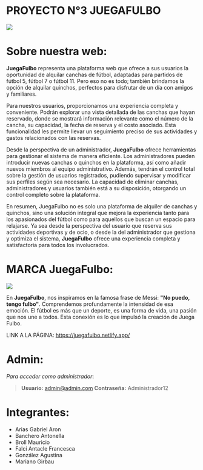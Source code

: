 # PROYECTO N°3 JUEGAFULBO
![](https://i.ibb.co/sPDxC5P/Minititulo.jpg)
# Sobre nuestra web:

**JuegaFulbo** representa una plataforma web que ofrece a sus usuarios la oportunidad de alquilar canchas de fútbol, adaptadas para partidos de fútbol 5, fútbol 7 o fútbol 11. Pero eso no es todo; también brindamos la opción de alquilar quinchos, perfectos para disfrutar de un día con amigos y familiares.

Para nuestros usuarios, proporcionamos una experiencia completa y conveniente. Podrán explorar una vista detallada de las canchas que hayan reservado, donde se mostrará información relevante como el número de la cancha, su capacidad, la fecha de reserva y el costo asociado. Esta funcionalidad les permite llevar un seguimiento preciso de sus actividades y gastos relacionados con las reservas.

Desde la perspectiva de un administrador, **JuegaFulbo** ofrece herramientas para gestionar el sistema de manera eficiente. Los administradores pueden introducir nuevas canchas o quinchos en la plataforma, así como añadir nuevos miembros al equipo administrativo. Además, tendrán el control total sobre la gestión de usuarios registrados, pudiendo supervisar y modificar sus perfiles según sea necesario. La capacidad de eliminar canchas, administradores y usuarios también está a su disposición, otorgando un control completo sobre la plataforma.

En resumen, JuegaFulbo no es solo una plataforma de alquiler de canchas y quinchos, sino una solución integral que mejora la experiencia tanto para los apasionados del fútbol como para aquellos que buscan un espacio para relajarse. Ya sea desde la perspectiva del usuario que reserva sus actividades deportivas y de ocio, o desde la del administrador que gestiona y optimiza el sistema, **JuegaFulbo** ofrece una experiencia completa y satisfactoria para todos los involucrados.

# MARCA JuegaFulbo:

![](https://i.ibb.co/KLPRJ4Z/LaMarca.png)

En **JuegaFulbo**, nos inspiramos en la famosa frase de Messi: **"No puedo, tengo fulbo"**. Comprendemos profundamente la intensidad de esa emoción. El fútbol es más que un deporte, es una forma de vida, una pasión que nos une a todos. Esta conexión es lo que impulsó la creación de Juega Fulbo.

LINK A LA PÁGINA: https://juegafulbo.netlify.app/

# Admin:
*Para acceder como administrador*:
> **Usuario:** admin@admin.com
**Contraseña:** Administrador12

# Integrantes:
- Arias Gabriel Aron
- Banchero Antonella
- Broll Mauricio
- Falci Antacle Francesca
- González Agustina
- Mariano Girbau

